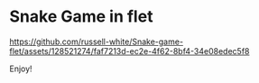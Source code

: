 # Snake Game in flet

https://github.com/russell-white/Snake-game-flet/assets/128521274/faf7213d-ec2e-4f62-8bf4-34e08edec5f8


Enjoy!

